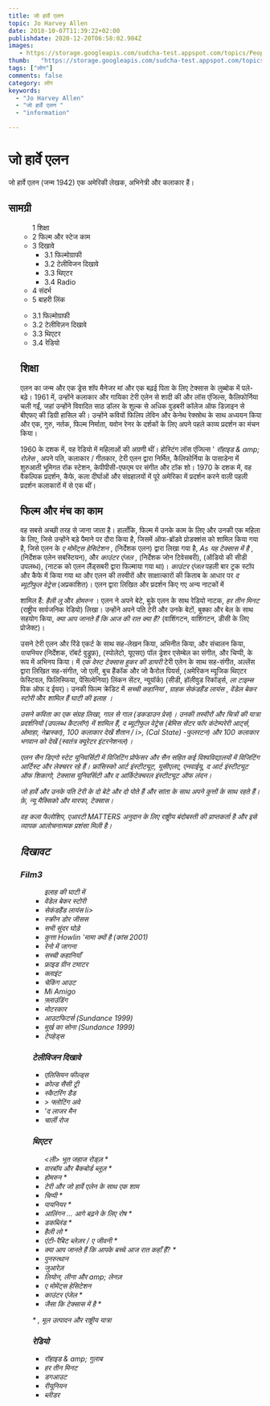 ```yaml
---
title: जो हार्वे एलन 
topic: Jo Harvey Allen
date: 2018-10-07T11:39:22+02:00
publishdate: 2020-12-20T06:58:02.904Z
images: 
   - https://storage.googleapis.com/sudcha-test.appspot.com/topics/People/jo_harvey_allen/1.jpeg
thumb:   "https://storage.googleapis.com/sudcha-test.appspot.com/topics/People/jo_harvey_allen/thumb.jpeg"
tags: ["लोग"]
comments: false
category: लोग
keywords: 
  - "Jo Harvey Allen"
  - "जो हार्वे एलन "
  - "information"

---
```

<h1> जो हार्वे एलन </h1> <p> जो हार्वे एलन (जन्म 1942) एक अमेरिकी लेखक, अभिनेत्री और कलाकार हैं। </p> <h2> सामग्री </h2> <ul> <ul> 1 शिक्षा </li> <li> 2 फिल्म और स्टेज काम </li> <li> 3 दिखावे <ul> <li> 3.1 फिल्मोग्राफी </li> <li> 3.2 टेलीविजन दिखावे </li> <li> 3.3 थिएटर </li> <li> 3.4 Radio </li> </ul> </li> <li> 4 संदर्भ </li> <li> 5 बाहरी लिंक </li> </ul> <ul> <li> 3.1 फिल्मोग्राफी </li> <li> 3.2 टेलीविज़न दिखावे </li> <li> 3.3 थिएटर </li> <li> 3.4 रेडियो </li> </ul> <h2> शिक्षा </h2> <p> एलन का जन्म और एक ड्रेस शॉप मैनेजर मां और एक बढ़ई पिता के लिए टेक्सास के लुब्बोक में पले-बढ़े। 1961 में, उन्होंने कलाकार और गायिका टेरी एलेन से शादी की और लॉस एंजिल्स, कैलिफोर्निया चली गईं, जहां उन्होंने विवादित साठ डॉलर के शुल्क से अधिक वुडबरी कॉलेज ऑफ डिज़ाइन से बीएफए की डिग्री हासिल की। उन्होंने कवियों फिलिप लेविन और केनेथ रेक्स्रोथ के साथ अध्ययन किया और एक, गुरु, नर्तक, फिल्म निर्माता, यवोन रेनर के दर्शकों के लिए अपने पहले काव्य प्रदर्शन का मंचन किया। </p> <p> 1960 के दशक में, वह रेडियो में महिलाओं की अग्रणी थीं। होस्टिंग लॉस एंजिल्स '<i> रॉहाइड & amp; रोज़ेस </i>, अपने पति, कलाकार / गीतकार, टेरी एलन द्वारा निर्मित, कैलिफोर्निया के पासाडेना में शुरुआती भूमिगत रॉक स्टेशन, केपीपीसी-एफएम पर संगीत और टॉक शो। 1970 के दशक में, वह वैकल्पिक प्रदर्शन, कैफे, कला दीर्घाओं और संग्रहालयों में पूरे अमेरिका में प्रदर्शन करने वाली पहली प्रदर्शन कलाकारों में से एक थीं। </p> <h2> फिल्म और मंच का काम </h2> <p> वह सबसे अच्छी तरह से जाना जाता है। हालाँकि, फिल्म में उनके काम के लिए और उनकी एक महिला के लिए, जिसे उन्होंने बड़े पैमाने पर दौरा किया है, जिसमें ऑफ-ब्रॉडवे प्रोडक्शंस को शामिल किया गया है, जिसे एलन के <i> ए मोमेंट्स हेसिटेशन </i>, (निर्देशक एलन) द्वारा लिखा गया है, <i> As यह टेक्सास में है </i>, (निर्देशक एलेन सबस्टियन), और <i> काउंटर एंजल </i>, (निर्देशक जोन टिवेसबरी), (ऑडियो की सीडी उपलब्ध), (नाटक को एलन लैंड्सबरी द्वारा फिल्माया गया था)। <i> काउंटर एंजल </i> पहली बार ट्रक स्टॉप और कैफे में किया गया था और एलन की तस्वीरों और साक्षात्कारों की किताब के आधार पर <i> द ब्यूटीफुल वेट्रेस </i> (अप्रकाशित)। एलन द्वारा लिखित और प्रदर्शन किए गए अन्य नाटकों में </p> <p> शामिल हैं: <i> हैली लू </i> और <i> होमरुन </i>। एलन ने अपने बेटे, बुके एलन के साथ रेडियो नाटक, <i> हर तीन मिनट </i> (राष्ट्रीय सार्वजनिक रेडियो) लिखा। उन्होंने अपने पति टेरी और उनके बेटों, बुक्का और बेल के साथ सहयोग किया, <i> क्या आप जानते हैं कि आज की रात क्या है? </I> (वाशिंगटन, वाशिंगटन, डीसी के लिए प्रोजेक्ट)। </p> <p> उसने टेरी एलन और रिंडे एकर्ट के साथ सह-लेखन किया, अभिनीत किया, और संचालन किया, <i> पायनियर </i> (निर्देशक, रॉबर्ट वुड्रूफ़), (स्पोलेटो, यूएसए) पॉल ड्रेशर एसेम्बेल का संगीत, और चिप्पी, के रूप में अभिनय किया। में <i> एक वेस्ट टेक्सास हुकर की डायरी </i> टेरी एलेन के साथ सह-संगीत, अल्लेंस द्वारा लिखित सह-संगीत, जो एली, बुच हैंकॉक और जो कैरोल पियर्स, (अमेरिकन म्यूजिक थिएटर फेस्टिवल, फिलिस्फिया, पेंसिल्वेनिया) लिंकन सेंटर, न्यूयॉर्क) (सीडी, हॉलीवुड रिकॉर्ड्स, <i> ला टाइम्स </i> पिक ऑफ द ईयर)। उनकी फिल्म क्रेडिट में <i> सच्ची कहानियां </i>, <i> ग्राहक </i> <i> सेकंडहैंड लायंस </i>, <i> वेंडेल बेकर स्टोरी </i> और <i> शामिल हैं घाटी की इलाह </​​i>। </p> <p> उसने कविता का एक संग्रह लिखा, <i> गाल से गाल </i> (डकडाउन प्रेस)। उनकी तस्वीरों और चित्रों की यात्रा प्रदर्शनियों (उपलब्ध कैटलॉग) में शामिल हैं, <i> द ब्यूटीफुल वेट्रेस </i> (बेमिस सेंटर फॉर कंटेम्परेरी आर्ट्स, ओमाहा, नेब्रास्का), <i> 100 कलाकार देखें शैतान / i>, (Cal State) -फुलरटन) और <i> 100 कलाकार भगवान को देखें </i> (स्वतंत्र क्यूरेटर इंटरनेशनल)। </p> <p> एलन सैन डिएगो स्टेट यूनिवर्सिटी में विजिटिंग प्रोफेसर और सैन सहित कई विश्वविद्यालयों में विजिटिंग आर्टिस्ट और लेक्चरर रहे हैं। फ्रांसिस्को आर्ट इंस्टीट्यूट, यूसीएलए, एनवाईयू, द आर्ट इंस्टीट्यूट ऑफ शिकागो, टेक्सास यूनिवर्सिटी और द आर्किटेक्चरल इंस्टीट्यूट ऑफ लंदन। </p> <p> जो हार्वे और उनके पति टेरी के दो बेटे और दो पोते हैं और सांता के साथ अपने कुत्तों के साथ रहते हैं। फ़े, न्यू मैक्सिको और मारफा, टेक्सास। </p> <p> वह कला फैलोशिप, एआरटी MATTERS अनुदान के लिए राष्ट्रीय बंदोबस्ती की प्राप्तकर्ता है और इसे व्यापक आलोचनात्मक प्रशंसा मिली है। </p> <h2> दिखावट </h2> <h3> Film3 </h3> <ul> <ul li> <i> इलाह की घाटी में </i> </li> <li> <i> वेंडेल बेकर स्टोरी </i> </li> <li> <i> सेकंडहैंड लायंस </i> </i> li> <li> <i> स्क्रीन डोर जीसस </i> </li> <li> <i> सभी सुंदर घोड़े </i> </li> <li> <i> कुत्ता Howlin 'मामा क्यों है </i> (कांस 2001) </li> <li> <i> रेनो में जागना </i> </li> <li> <i> सच्ची कहानियाँ </i> </li> <li> <i> फ्राइड ग्रीन टमाटर </i> </li> <li> <i> क्लाइंट </i> </li> <li> <i> चेकिंग आउट </i> </li> <li> <i> Mi Amigo </i> </li> <li> <i> फ़्लाउंडिंग </i> </li> <li> <i> मोटरकार </i> </li> <li> <i> आउटफिटर्स </i> (Sundance 1999) </li> <li> <i> मूर्ख का सोना </i> (Sundance 1999) </li> <li> <i> टेपहेड्स </i> </li> </ul > <h3> टेलीविजन दिखावे </h3> <ul> <li> एलिसियन फील्ड्स </li> <li> कोल्ड सैसी ट्री </li> <li> <i> स्कैटरिंग डैड </i> </li> <li> > फ्लोटिंग अवे </li> <li> 'द लाजर मैन <i> </i> </li> <li> चार्ली रोज </li> </ul> <h3> थिएटर </h3> <ul> <ली> भूत जहाज रोड्ज़ * </li > <li> वारबॉय और बैकबोर्ड ब्लूज़ * </li> <li> होमरुन * </li> <li> टेरी और जो हार्वे एलेन के साथ एक शाम </li> <li> चिप्पी * </li> <li> पायनियर * </li> <li> आलिंगन ... आगे बढ़ने के लिए रोष * </li> <li> डकब्लिंड * </li> <li> हैली लो * </li> <li> एंटी-रैबिट ब्लेज़र / ए जीवनी * </li> <li> क्या आप जानते हैं कि आपके बच्चे आज रात कहाँ हैं? * </Li> <li> पुनरुत्थान </li> <li> जुआरेज़ </li> <li> लियोन, लीना और amp; लेनज़ </li> <li> ए मोमेंट्स हेसिटेशन </li> <li> काउंटर एंजेल * </li> <li> जैसा कि टेक्सास में है * </li> </ul> <p> <i> * , मूल उत्पादन और राष्ट्रीय यात्रा </i> </p> <h3> रेडियो </h3> <ul> <li> रॉहाइड & amp; गुलाब </li> <li> हर तीन मिनट </li> <li> डगआउट </li> <li> रीयूनियन </li> <li> ब्लीडर </li> </ul> 